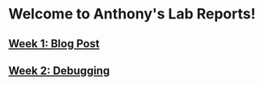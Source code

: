 # Welcome to Anthony's Lab Reports!
## [Week 1: Blog Post](week1.html)
## [Week 2: Debugging](week2.html)

